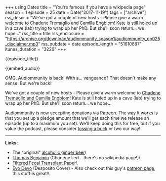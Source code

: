 +++
using Dates
title = "You're famous if you have a wikipedia page"
season = 1
episode = 25
date = Date("2017-11-19")
tags = ["archive"]
rss_descr = "We've got a couple of new hosts - Please give a warm welcome to Chadene Tremaglio and Camilla Engblom! Kate is still holed up in a cave (lab) trying to wrap up her PhD. But she'll soon return... we hope..."
rss_title = title
rss_enclosure = "https://archive.org/download/audiommunity_season1/audiommunity_ep025_disclaimer.mp3"
rss_pubdate = date
episode_length = "51610687"
itunes_duration = "3226"
+++

{{episode_title}}

{{embed_audio}}

OMG, Audiommunity is back! With a... vengeance? That doesn't make any sense. But we're back!

We've got a couple of new hosts - Please give a warm welcome to [Chadene Tremaglio and Camilla Engblom](http://emmunity.org/about/)! Kate is still holed up in a cave (lab) trying to wrap up her PhD. But she'll soon return... we hope...

Audiommunity is now accepting donations via [Patreon](https://www.patreon.com/audiommunity). The way it works is that you set up a pledge amount that we'll get each time we release an episode (up to a maximum you set). We'll keep doing this for free, but if you value the podcast, please consider [tossing a buck](https://www.patreon.com/audiommunity) or two our way!

---

**Links:**

- The "original" [alcoholic ginger beer](https://www.crabbiesgingerbeer.com/)\
- [Thomas Benjamin](http://micro.med.harvard.edu/faculty/benjamin.html) (Chadene lied... there's no wikipedia page!)\
- [Filtered Fecal Transplant Paper](https://doi.org/10.1053/j.gastro.2016.11.010)\
- [Evo Devo](https://www.youtube.com/watch?v=ydqReeTV_vk) (Desposito Cover) - Also check out this guy's [patreon page](https://www.patreon.com/acapellascience), this stuff is great!\
